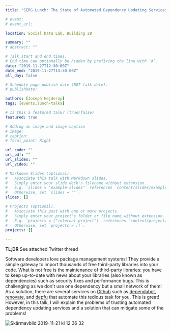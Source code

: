 ```yaml
---
title: "SERG Lunch: The State of Automated Dependency Updating Services"

# event: 
# event_url: 

location: Social Data Lab, Building 28

summary: ""
# abstract: ""

# Talk start and end times.
# End time can optionally be hidden by prefixing the line with `#`.
date: "2019-11-27T12:30:00Z"
date_end: "2019-11-27T13:30:00Z"
all_day: false

# Schedule page publish date (NOT talk date).
# publishDate:

authors: [Joseph Hejderup]
tags: [events,lunch-talks]

# Is this a featured talk? (true/false)
featured: true

# Adding an image and image caption
# image:
# caption: 
# focal_point: Right

url_code: ""
url_pdf: ""
url_slides: ""
url_video: ""

# Markdown Slides (optional).
#   Associate this talk with Markdown slides.
#   Simply enter your slide deck's filename without extension.
#   E.g. `slides = "example-slides"` references `content/slides/example-slides.md`.
#   Otherwise, set `slides = ""`.
slides: []

# Projects (optional).
#   Associate this post with one or more projects.
#   Simply enter your project's folder or file name without extension.
#   E.g. `projects = ["internal-project"]` references `content/project/deep-learning/index.md`.
#   Otherwise, set `projects = []`.
projects: []

---
```



**TL;DR** See attached Twitter thread

Software developers love package management systems! They provide a simple gateway to import thousands of free third-party libraries into your code. What is not free is the maintenance of third-party libraries: you have to keep up-to-date with news about your libraries (also known as dependencies) such as security fixes and performance bugs. This is challenging as we don't use one dependency but a small network of them! As a solution, there are several services on [Github](https://github.com/) such as [dependabot](https://dependabot.com/), [renovate](https://renovate.whitesourcesoftware.com/), and [depfu](https://depfu.com/) that automate this tedious task for you. This is great! However, in this talk, I will explain the problems of trusting automated dependency updating services and a solution that can mitigate some of the problems!


![Skärmavbild 2019-11-21 kl  12 36 32](https://user-images.githubusercontent.com/2521475/69348493-8f6a3d00-0c76-11ea-8b13-f6f603cb9703.png)

